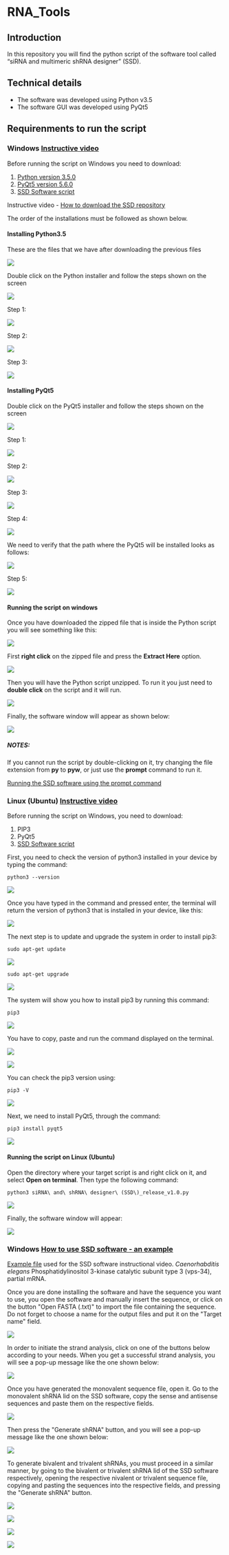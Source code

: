 # RNA_Tools

## Introduction

In this repository you will find the python script of the software tool called “siRNA and multimeric shRNA designer” (SSD).

## Technical details

* The software was developed using Python v3.5
* The software GUI was developed using PyQt5

## Requirenments to run the script
### **Windows** [Instructive video](https://youtu.be/jG7qKrKMu8M)

Before running the script on Windows you need to download:

1. [Python version 3.5.0](https://www.python.org/ftp/python/3.5.0/python-3.5.0.exe)
2. [PyQt5 version 5.6.0](https://sourceforge.net/projects/pyqt/files/PyQt5/PyQt-5.6/PyQt5-5.6-gpl-Py3.5-Qt5.6.0-x32-2.exe/download)
3. [SSD Software script](/download/siRNA_and_shRNA_designer_(SSD)_release_v1.0.zip)

Instructive video - [How to download the SSD repository](https://www.youtube.com/watch?v=K_eLmiqBpSo&)

The order of the installations must be followed as shown below.

#### Installing Python3.5

These are the files that we have after downloading the previous files

![](/images/installing_python3.5.png)

Double click on the Python installer and follow the steps shown on the screen

![](/images/installing_python3.5_00.png)

Step 1:

![](/images/installing_python3.5_01.png)

Step 2:

![](/images/installing_python3.5_02.png)

Step 3:

![](/images/installing_python3.5_03.png)

#### Installing PyQt5

Double click on the PyQt5 installer and follow the steps shown on the screen

![](/images/installing_pyQT5.png)

Step 1:

![](/images/installing_pyQT5_00.png)

Step 2:

![](/images/installing_pyQT5_01.png)

Step 3:

![](/images/installing_pyQT5_02.png)

Step 4:

![](/images/installing_pyQT5_03.png)

We need to verify that the path where the PyQt5 will be installed looks as follows:

![](/images/pyqt5_path.png)

Step 5:

![](/images/installing_pyQT5_04.png)

#### Running the script on windows

Once you have downloaded the zipped file that is inside the Python script you will see something like this:

![](/images/runnig_the_script_000.png)

First **right click** on the zipped file and press the **Extract Here** option.

![](/images/runnig_the_script_001.png)

Then you will have the Python script unzipped. To run it you just need to **double click** on the script and it will run.

![](/images/runnig_the_script_002.png)

Finally, the software window will appear as shown below:

![](/images/runnig_the_script_06.png)


##### NOTES:
If you cannot run the script by double-clicking on it, try changing the file extension from **py** to **pyw**, or just use the **prompt** command  to run it. 

[Running the SSD software using the prompt command](https://youtu.be/X0S5jYU3vnU)

### **Linux (Ubuntu)** [Instructive video](https://youtu.be/FC1ttM7NY-0)

Before running the script on Windows, you need to download:

1. PIP3
2. PyQt5
3. [SSD Software script](/download/siRNA_and_shRNA_designer_(SSD)_release_v1.0.zip)

First, you need to check the version of python3 installed in your device by typing the command:
````
python3 --version
````

![](/images/installation_pip3.png)

Once you have typed in the command and pressed enter, the terminal will return the version of python3 that is installed in your device, like this:

![](/images/installation_pip3_00.png)

The next step is to update and upgrade the system in order to install pip3:

````
sudo apt-get update
````

![](/images/installation_pip3_04.png)

````
sudo apt-get upgrade
````

![](/images/installation_pip3_05.png)

The system will show you how to install pip3 by running this command:
````
pip3
````

![](/images/installation_pip3_01.png)

You have to copy, paste and run the command displayed on the terminal.

![](/images/installation_pip3_02.png)

![](/images/installation_pip3_03.png)

You can check the pip3 version using:
````
pip3 -V
````

![](/images/installation_pip3_06.png)

Next, we need to install PyQt5, through the command:
````
pip3 install pyqt5
````

![](/images/installation_pip3_07.png)

#### Running the script on Linux (Ubuntu)

Open the directory where your target script is and right click on it, and select **Open on terminal**.
Then type the following command:
````
python3 siRNA\ and\ shRNA\ designer\ (SSD\)_release_v1.0.py
````

![](/images/installation_pip3_08.png)

Finally, the software window will appear:

![](/images/installation_pip3_09.png)


### **Windows** [How to use SSD software - an example](https://youtu.be/7pfQ7EVX5w8)

[Example file](https://github.com/bioinf2019/RNA_Tools/blob/master/Caenorhabditis%20elegans%20Phosphatidylinositol%203-kinase%20catalytic%20subunit%20type%203%20(vps-34)%2C%20partial%20mRNA.txt) used for the SSD software instructional video. *Caenorhabditis elegans* Phosphatidylinositol 3-kinase catalytic subunit type 3 (vps-34), partial mRNA.


Once you are done installing the software and have the sequence you want to use, you open the software and manually insert the sequence, or click on the button "Open FASTA (.txt)" to import the file containing the sequence. Do not forget to choose a name for the output files and put it on the "Target name" field.

![](https://github.com/bioinf2019/RNA_Tools/blob/master/images/upload%20fasta.png)

In order to initiate the strand analysis, click on one of the buttons below according to your needs. When you get a successful strand analysis, you will see a pop-up message like the one shown below:

![](https://github.com/bioinf2019/RNA_Tools/blob/master/images/successful%20strand%20analysis.png)

Once you have generated the monovalent sequence file, open it. Go to the monovalent shRNA lid on the SSD software, copy the sense and antisense sequences and paste them on the respective fields. 

![](https://github.com/bioinf2019/RNA_Tools/blob/master/images/monovalent.png)

Then press the "Generate shRNA" button, and you will see a pop-up message like the one shown below:

![](https://github.com/bioinf2019/RNA_Tools/blob/master/images/monovalent%20success.png)

To generate bivalent and trivalent shRNAs, you must proceed in a similar manner, by going to the bivalent or trivalent shRNA lid of the SSD software respectively, opening the respective nivalent or trivalent sequence file, copying and pasting the sequences into the respective fields, and pressing the "Generate shRNA" button.

![](https://github.com/bioinf2019/RNA_Tools/blob/master/images/bivalent.png)

![](https://github.com/bioinf2019/RNA_Tools/blob/master/images/bivalent%20success.png)

![](https://github.com/bioinf2019/RNA_Tools/blob/master/images/trivalent.png)

![](https://github.com/bioinf2019/RNA_Tools/blob/master/images/trivalent%20success.png)



